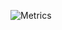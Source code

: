 ![Metrics](https://metrics.lecoq.io/oguzsh?template=classic&base.header=0&base.community=0&base.repositories=0&base.metadata=0&isocalendar=1&languages=1&followup=1&lines=1&pagespeed=1&notable=1&achievements=1&isocalendar.duration=full-year&languages.limit=8&languages.colors=github&languages.threshold=0%25&achievements.threshold=C&achievements.secrets=true&achievements.limit=0&pagespeed.url=.user.website&pagespeed.detailed=false&pagespeed.screenshot=false&config.timezone=Europe%2FIstanbul)
